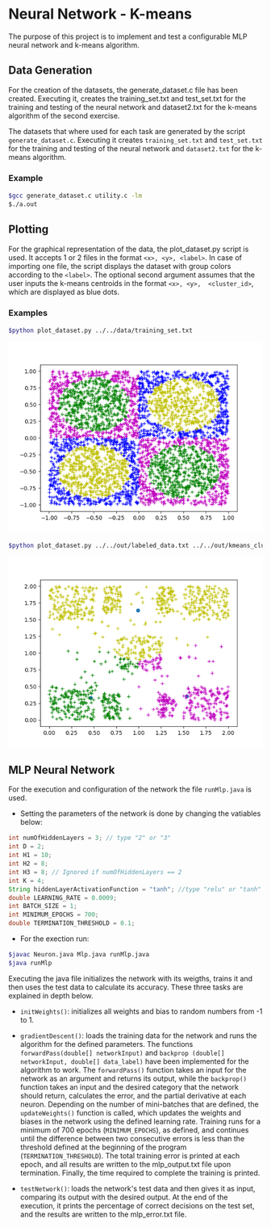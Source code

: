 # Neural Network - K-means 

The purpose of this project is to implement and test a configurable MLP neural network and k-means algorithm.

## Data Generation 

For the creation of the datasets, the generate_dataset.c file has been created.
Executing it, creates the training_set.txt and test_set.txt for the training and
testing of the neural network and dataset2.txt for the k-means algorithm of the
second exercise. 

The datasets that where used for each task are generated by the script
`generate_dataset.c`. Executing it creates `training_set.txt` and 
`test_set.txt` for the training and testing of the neural network and 
`dataset2.txt` for the k-means algorithm.

### Example

```bash
$gcc generate_dataset.c utility.c -lm
$./a.out 
```

## Plotting

For the graphical representation of the data, the plot_dataset.py script 
is used. It accepts 1 or 2 files in the format `<x>, <y>, <label>`. In
case of importing one file, the script displays the dataset with group 
colors according to the `<label>`. The optional second argument assumes 
that the user inputs the k-means centroids in the format `<x>, <y>, 
<cluster_id>`, which are displayed as blue dots.

### Examples


```bash
$python plot_dataset.py ../../data/training_set.txt 
```

![mlp_train_set](images/mlp_train_set.png)

```bash
$python plot_dataset.py ../../out/labeled_data.txt ../../out/kmeans_clusters.txt  
```
![mlp_train_set](images/kmeans_3.png)


## MLP Neural Network

For the execution and configuration of the network the file `runMlp.java` is used. 

* Setting the parameters of the network is done by changing the vatiables below: 

```java
int numOfHiddenLayers = 3; // type "2" or "3"
int D = 2;
int H1 = 10;
int H2 = 8;
int H3 = 8; // Ignored if numOfHiddenLayers == 2
int K = 4;
String hiddenLayerActivationFunction = "tanh"; //type "relu" or "tanh"
double LEARNING_RATE = 0.0009;
int BATCH_SIZE = 1;
int MINIMUM_EPOCHS = 700;
double TERMINATION_THRESHOLD = 0.1;
```

* For the exection run: 

```bash
$javac Neuron.java Mlp.java runMlp.java
$java runMlp 
```

Executing the java file initializes the network with its weigths, trains it and 
then uses the test data to calculate its accuracy. These three tasks are explained in depth below. 

+ `initWeights()`: initializes all weights and bias to random numbers from -1 to 1.
+ `gradientDescent()`: loads the training data for the network and runs the     
                        algorithm for the defined parameters. The functions 
                        `forwardPass(double[] networkInput)` and 
                        `backprop (double[] networkInput, double[] data_label)`
                        have been implemented for the algorithm to work. The 
                        `forwardPass()` function takes an input for the network as 
                        an argument and returns its output, while the `backprop()` 
                        function takes an input and the desired category that the 
                        network should return, calculates the error, and the partial 
                        derivative at each neuron. Depending on the number of 
                        mini-batches that are defined, the `updateWeights()` function 
                        is called, which updates the weights and biases in the network 
                        using the defined learning rate. Training runs for a minimum 
                        of 700 epochs (`MINIMUM_EPOCHS`), as defined, and continues until 
                        the difference between two consecutive errors is less than 
                        the threshold defined at the beginning of the program 
                        (`TERMINATION_THRESHOLD`). The total training error is 
                        printed at each epoch, and all results are written to the 
                        mlp_output.txt file upon termination. Finally, the time 
                        required to complete the training is printed. 
 
+ `testNetwork()`: loads the network's test data and then gives it as input, comparing 
                    its output with the desired output. At the end of the execution, it 
                    prints the percentage of correct decisions on the test set, and the 
                    results are written to the mlp_error.txt file.



